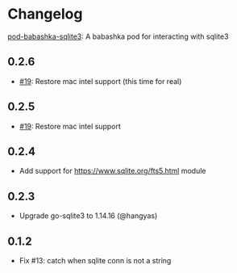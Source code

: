 # Changelog

[pod-babashka-sqlite3](https://github.com/babashka/pod-babashka-go-sqlite3): A babashka pod for interacting with sqlite3

## 0.2.6

- [#19](https://github.com/babashka/pod-babashka-go-sqlite3/issues/19): Restore mac intel support (this time for real)

## 0.2.5

- [#19](https://github.com/babashka/pod-babashka-go-sqlite3/issues/19): Restore mac intel support

## 0.2.4

- Add support for https://www.sqlite.org/fts5.html module

## 0.2.3

- Upgrade go-sqlite3 to 1.14.16 (@hangyas)

## 0.1.2

- Fix #13: catch when sqlite conn is not a string
